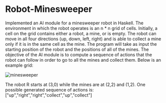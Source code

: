 # Robot-Minesweeper

Implemented an AI module for a minesweeper robot in Haskell. The environment in which the robot operates is an n * n grid of cells. Initially, a cell on the grid contains either a robot, a mine, or is empty. The robot can move in all four directions (up, down, left, right) and is able to collect a mine only if it is in the same cell as the mine. The program will take as input the starting position of the robot and the positions of all of the mines. The objective of the AI module is to compute a sequence of actions that the robot can follow in order to go to all the mines and collect them. Below is an example grid:

![minesweeper](https://user-images.githubusercontent.com/67235119/189489051-1316f694-3936-4e31-883e-8b1521b23e86.png)

The robot R starts at (3,0) while the mines are at (2,2) and (1,2). One possible generated sequence of actions is: ["up","right","right","collect","up","collect"]

